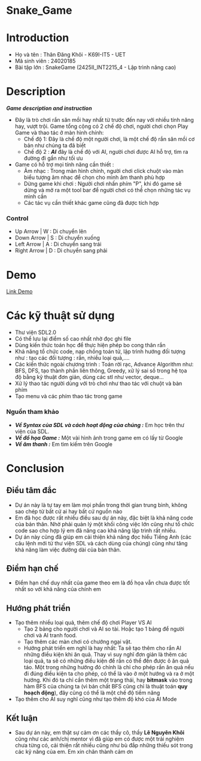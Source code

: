 # Snake_Game

# Introduction
+ Họ và tên : Thân Đăng Khôi - K69I-IT5 - UET
+ Mã sinh viên : 24020185
+ Bài tập lớn : SnakeGame (2425II_INT2215_4 - Lập trình nâng cao)

# Description
***Game description and instruction***

+ Đây là trò chơi rắn săn mồi hay nhất từ trước đến nay với nhiều tính năng hay, vượt trội. Game tổng cộng có 2 chế độ chơi, người chơi chọn Play Game và thao tác ở màn hình chính: 
   + Chế độ 1: Đây là chế độ một người chơi, là một chế độ rắn săn mồi cơ bản như chúng ta đã biết
   + Chế độ 2 : ***AI*** đây là chế độ với AI, người chơi được AI hỗ trợ, tìm ra đường đi gần như tối ưu
+ Game có hỗ trợ mọi tính năng cần thiết :
   + Âm nhạc : Trong màn hình chính, người chơi click chuột vào màn biểu tượng âm nhạc để chọn cho mình âm thanh phù hợp
   + Dừng game khi chơi : Người chơi nhấn phím "P", khi đó game sẽ dừng và mở ra một tool bar để người chơi có thể chọn những tác vụ mình cần
   + Các tác vụ cần thiết khác game cũng đã được tích hợp
 
### Control
   + Up Arrow | W : Di chuyển lên
   + Down Arrow | S : Di chuyển xuống
   + Left Arrow | A : Di chuyển sang trái
   + Right Arrow | D : Di chuyển sang phải

# Demo
   [Link Demo](https://www.youtube.com/)


# Các kỹ thuật sử dụng
   + Thư viện SDL2.0
   + Có thể lưu lại điểm số cao nhất nhờ đọc ghi file
   + Dùng kiến thức toán học để thực hiện phép bo cong thân rắn
   + Khả năng tổ chức code, nạp chồng toán tử, lập trình hướng đối tượng như : tạo các đối tượng : rắn, nhiều loại quả,.... 
   + Các kiến thức ngoài chương trình : Toán rời rạc, Advance Algorithm như: BFS, DFS, tạo thành phần liên thông, Greedy, xử lý sai số trong hệ tọa độ bằng kỹ thuật đơn giản, dùng các stl như vector, deque...
   + Xử lý thao tác người dùng với trò chơi như thao tác với chuột và bàn phím
   + Tạo menu và các phím thao tác trong game

### Nguồn tham khảo
   + ***Về Syntax của SDL và cách hoạt động của chúng :*** Em học trên thư viện của SDL.
   + ***Về đồ họa Game :*** Một vài hình ảnh trong game em có lấy từ Google
   + ***Về âm thanh :*** Em tìm kiếm trên Google

# Conclusion
  ## Điều tâm đắc
   + Dự án này là tự tay em làm mọi phần trong thời gian trung bình, không sao chép từ bất cứ ai hay bất cứ nguồn nào
   + Em đã học được rất nhiều điều sau dự án này, đặc biệt là khả năng code của bản thân. Nhờ phải quản lý một khối công việc lớn cũng như tổ chức code sao cho hợp lý em đã nâng cao khả năng lập trình rất nhiều.
   + Dự án này cũng đã giúp em cải thiện khả năng đọc hiểu Tiếng Anh (các câu lệnh mới từ thư viện SDL và cách dùng của chúng) cũng như tăng khả năng làm việc đường dài của bản thân.
 ## Điểm hạn chế
   + Điểm hạn chế duy nhất của game theo em là đồ họa vẫn chưa được tốt nhất so với khả năng của chính em
 ## Hướng phát triển 
   + Tạo thêm nhiều loại quả, thêm chế độ chơi Player VS AI
      + Tạo 2 bảng cho người chơi và AI so tài. Hoặc tạo 1 bảng để người chơi và AI tranh food.
      + Tạo thêm các màn chơi có chướng ngại vật.
      + Hướng phát triển em nghĩ là hay nhất: Ta sẽ tạo thêm cho rắn AI những điều kiện khi ăn quả. Thay vì suy nghĩ đơn giản là thêm các loại quả, ta sẽ có những điều kiện để  rắn có thể đến được ô ăn quả táo. Một trong những hướng đó chính là chỉ cho phép rắn ăn quả nếu đi đúng điều kiện ta cho phép, có thể là vào ở một hướng và ra ở một hướng. Khi đó ta chỉ cần thêm một trạng thái, hay **bitmask** vào trong hàm BFS của chúng ta (vì bản chất BFS cũng chỉ là thuật toán **quy hoạch động**), đây cũng có thể là một chế độ tiềm năng
   + Tạo thêm cho AI suy nghĩ cũng như tạo thêm độ khó của AI Mode
 ## Kết luận
   + Sau dự án này, em thật sự cảm ơn các thầy cô, thầy **Lê Nguyên Khôi** cũng như các anh/chị mentor vì đã giúp em có được một trải nghiệm chưa từng có, cải thiện rất nhiều cũng như bù đắp những thiếu sót trong các kỹ năng của em. Em xin chân thành cảm ơn
